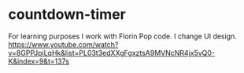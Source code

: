 # countdown-timer
For learning purposes I work with Florin Pop code. I change UI design.
https://www.youtube.com/watch?v=8GPPJpiLqHk&list=PL03t3edXXgFgxztsA9MVNcNR4jx5vQ0-K&index=9&t=137s
